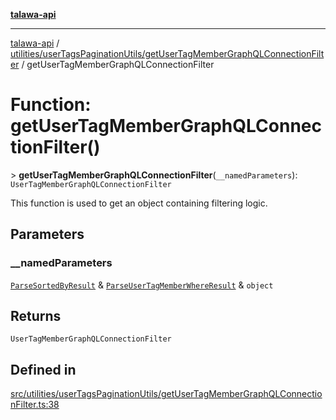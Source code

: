 [**talawa-api**](../../../../README.md)

***

[talawa-api](../../../../modules.md) / [utilities/userTagsPaginationUtils/getUserTagMemberGraphQLConnectionFilter](../README.md) / getUserTagMemberGraphQLConnectionFilter

# Function: getUserTagMemberGraphQLConnectionFilter()

\> **getUserTagMemberGraphQLConnectionFilter**(`__namedParameters`): `UserTagMemberGraphQLConnectionFilter`

This function is used to get an object containing filtering logic.

## Parameters

### \_\_namedParameters

[`ParseSortedByResult`](../../parseUserTagSortedBy/type-aliases/ParseSortedByResult.md) & [`ParseUserTagMemberWhereResult`](../../parseUserTagMemberWhere/type-aliases/ParseUserTagMemberWhereResult.md) & `object`

## Returns

`UserTagMemberGraphQLConnectionFilter`

## Defined in

[src/utilities/userTagsPaginationUtils/getUserTagMemberGraphQLConnectionFilter.ts:38](https://github.com/PalisadoesFoundation/talawa-api/blob/6bd0fecc1032af2aa70d925c85724d9fec2350f9/src/utilities/userTagsPaginationUtils/getUserTagMemberGraphQLConnectionFilter.ts#L38)
